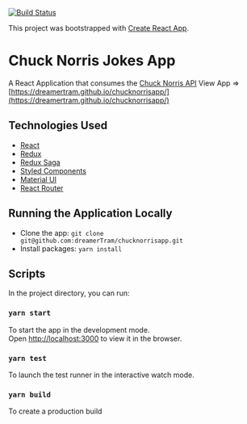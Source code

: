 [![Build Status](https://travis-ci.com/dreamerTram/chucknorrisapp.svg?branch=develop)](https://travis-ci.com/dreamerTram/chucknorrisapp)

This project was bootstrapped with [Create React App](https://github.com/facebookincubator/create-react-app).

# Chuck Norris Jokes App

A React Application that consumes the [Chuck Norris API](https://api.chucknorris.io/)
View App => [https://dreamertram.github.io/chucknorrisapp/](https://dreamertram.github.io/chucknorrisapp/)

## Technologies Used

- [React](https://reactjs.org/)
- [Redux](https://redux.js.org/)
- [Redux Saga](https://redux-saga.js.org/)
- [Styled Components](https://www.styled-components.com/)
- [Material UI](https://material-ui.com/)
- [React Router](https://reacttraining.com/react-router/web/guides/basic-components)

## Running the Application Locally

- Clone the app: `git clone git@github.com:dreamerTram/chucknorrisapp.git`
- Install packages: `yarn install`

## Scripts

In the project directory, you can run:

### `yarn start`

To start the app in the development mode.<br>
Open [http://localhost:3000](http://localhost:3000) to view it in the browser.

### `yarn test`

To launch the test runner in the interactive watch mode.<br>

### `yarn build`

To create a production build
